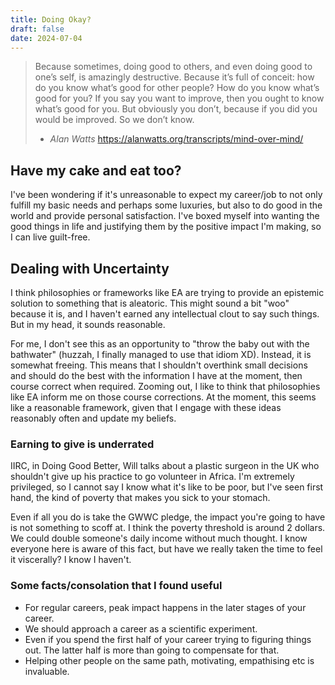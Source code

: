 ```yaml
---
title: Doing Okay?
draft: false
date: 2024-07-04
---
```


 

> Because sometimes, doing good to others, and even doing good to one’s self, is amazingly destructive. Because it’s full of conceit: how do you know what’s good for other people? How do you know what’s good for you? If you say you want to improve, then you ought to know what’s good for you. But obviously you don’t, because if you did you would be improved. So we don’t know.
> - *Alan Watts* 
https://alanwatts.org/transcripts/mind-over-mind/
## Have my cake and eat too? 
I've been wondering if it's unreasonable to expect my career/job to not only fulfill my basic needs and perhaps some luxuries, but also to do good in the world and provide personal satisfaction. I've boxed myself into wanting the good things in life and justifying them by the positive impact I'm making, so I can live guilt-free.
​
## Dealing with Uncertainty
I think philosophies or frameworks like EA are trying to provide an epistemic solution to something that is aleatoric. This might sound a bit "woo" because it is, and I haven't earned any intellectual clout to say such things. But in my head, it sounds reasonable.

For me, I don't see this as an opportunity to "throw the baby out with the bathwater" (huzzah, I finally managed to use that idiom XD). Instead, it is somewhat freeing. This means that I shouldn't overthink small decisions and should do the best with the information I have at the moment, then course correct when required. Zooming out, I like to think that philosophies like EA inform me on those course corrections. At the moment, this seems like a reasonable framework, given that I engage with these ideas reasonably often and update my beliefs.
​
### Earning to give is underrated
IIRC, in Doing Good Better, Will talks about a plastic surgeon in the UK who shouldn't give up his practice to go volunteer in Africa. I'm extremely privileged, so I cannot say I know what it's like to be poor, but I've seen first hand, the kind of poverty that makes you sick to your stomach.

Even if all you do is take the GWWC pledge, the impact you're going to have is not something to scoff at. I think the poverty threshold is around 2 dollars. We could double someone's daily income without much thought. I know everyone here is aware of this fact, but have we really taken the time to feel it viscerally? I know I haven't.
​
### Some facts/consolation that I found useful 
- For regular careers, peak impact happens in the later stages of your career.
- We should approach a career as a scientific experiment.
- Even if you spend the first half of your career trying to figuring things out. The latter half is more than going to compensate for that. 
- Helping other people on the same path, motivating, empathising etc is invaluable. 




